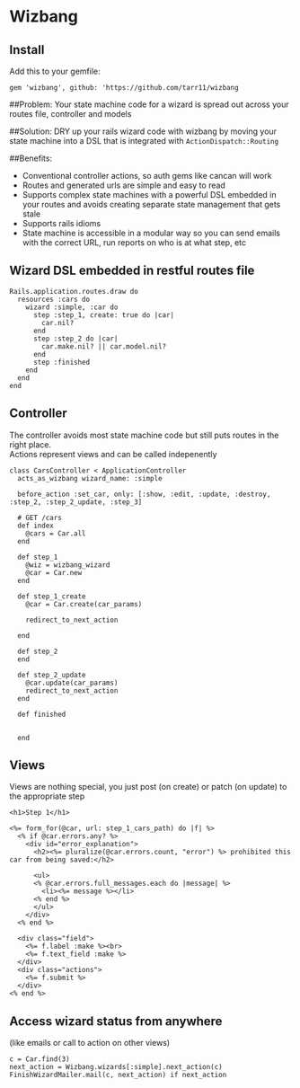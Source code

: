 # Wizbang

## Install
Add this to your gemfile:

`gem 'wizbang', github: 'https://github.com/tarr11/wizbang`

##Problem:
Your state machine code for a wizard is spread out across your routes file, controller and models

##Solution:
DRY up your rails wizard code with wizbang by moving your state machine into a DSL that is integrated with `ActionDispatch::Routing`

##Benefits:
 
* Conventional controller actions, so auth gems like cancan will work
* Routes and generated urls are simple and easy to read
* Supports complex state machines with a powerful DSL embedded in your routes and avoids creating separate state management that gets stale
* Supports rails idioms  
* State machine is accessible in a modular way so you can send emails with the correct URL, run reports on who is at what step, etc


## Wizard DSL embedded in restful routes file
```
Rails.application.routes.draw do
  resources :cars do
    wizard :simple, :car do
      step :step_1, create: true do |car|
        car.nil?
      end
      step :step_2 do |car|
        car.make.nil? || car.model.nil?
      end
      step :finished
    end
  end
end
```

## Controller
The controller avoids most state machine code but still puts routes in the right place.  
Actions represent views and can be called indepenently
```
class CarsController < ApplicationController
  acts_as_wizbang wizard_name: :simple

  before_action :set_car, only: [:show, :edit, :update, :destroy, :step_2, :step_2_update, :step_3]

  # GET /cars
  def index
    @cars = Car.all
  end

  def step_1
    @wiz = wizbang_wizard
    @car = Car.new
  end

  def step_1_create
    @car = Car.create(car_params)

    redirect_to_next_action

  end

  def step_2
  end

  def step_2_update
    @car.update(car_params)
    redirect_to_next_action
  end

  def finished


  end
```

## Views
Views are nothing special, you just post (on create) or patch (on update) to the appropriate step
```
<h1>Step 1</h1>

<%= form_for(@car, url: step_1_cars_path) do |f| %>
  <% if @car.errors.any? %>
    <div id="error_explanation">
      <h2><%= pluralize(@car.errors.count, "error") %> prohibited this car from being saved:</h2>

      <ul>
      <% @car.errors.full_messages.each do |message| %>
        <li><%= message %></li>
      <% end %>
      </ul>
    </div>
  <% end %>

  <div class="field">
    <%= f.label :make %><br>
    <%= f.text_field :make %>
  </div>
  <div class="actions">
    <%= f.submit %>
  </div>
<% end %>
```

## Access wizard status from anywhere 
(like emails or call to action on other views)
```
c = Car.find(3)
next_action = Wizbang.wizards[:simple].next_action(c)
FinishWizardMailer.mail(c, next_action) if next_action
```
